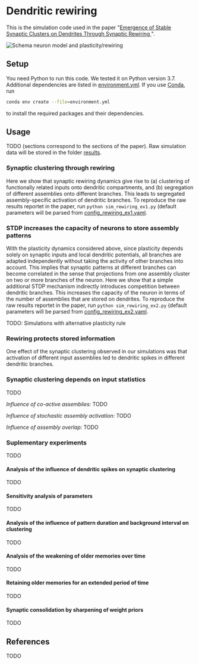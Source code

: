 # Dendritic rewiring
This is the simulation code used in the paper "[Emergence of Stable Synaptic Clusters on Dendrites Through Synaptic
Rewiring ](https://www.frontiersin.org/articles/10.3389/fncom.2020.00057)".

![Schema neuron model and plasticity/rewiring](https://i.imgur.com/qezv4Z6.png)

## Setup
You need Python to run this code. We tested it on Python version 3.7. Additional dependencies are listed in
[environment.yml](environment.yml). If you use [Conda](https://docs.conda.io/en/latest/), run

```bash
conda env create --file=environment.yml
```

to install the required packages and their dependencies.

## Usage
TODO (sections correspond to the sections of the paper).
Raw simulation data will be stored in the folder [results](results).

### Synaptic clustering through rewiring
Here we show that synaptic rewiring dynamics give rise to (a) clustering of functionally related inputs onto dendritic compartments, and (b) segregation of different assemblies onto different branches. This leads to segregated assembly-specific activation of dendritic branches. To reproduce the raw results reportet in the paper, run `python sim_rewiring_ex1.py` (default parameters will be parsed from [config_rewiring_ex1.yaml](config_rewiring_ex1.yaml).

### STDP increases the capacity of neurons to store assembly patterns
With the plasticity dynamics considered above, since plasticity depends solely on synaptic inputs and local dendritic potentials, all branches are adapted independently without taking the activity of other branches into account. This implies that synaptic patterns at different branches can become correlated in the sense that projections from one assembly cluster on two or more branches of the neuron. Here we show that a simple additional STDP mechanism indirectly introduces competition between dendritic branches. This increases the capacity of the neuron in terms of the number of assemblies that are stored on dendrites. To reproduce the raw results reportet in the paper, run `python sim_rewiring_ex2.py` (default parameters will be parsed from [config_rewiring_ex2.yaml](config_rewiring_ex2.yaml).

TODO: Simulations with alternative plasticity rule

### Rewiring protects stored information
One effect of the synaptic clustering observed in our simulations was that activation of different input assemblies led to dendritic spikes in different dendritic branches. 

### Synaptic clustering depends on input statistics
TODO

*Influence of co-active assemblies:* TODO

*Influence of stochastic assembly activation:* TODO

*Influence of assembly overlap:* TODO

### Suplementary experiments
TODO

#### Analysis of the influence of dendritic spikes on synaptic clustering
TODO

#### Sensitivity analysis of parameters
TODO

#### Analysis of the influence of pattern duration and background interval on clustering
TODO

#### Analysis of the weakening of older memories over time
TODO

#### Retaining older memories for an extended period of time
TODO

#### Synaptic consolidation by sharpening of weight priors
TODO

## References
TODO

